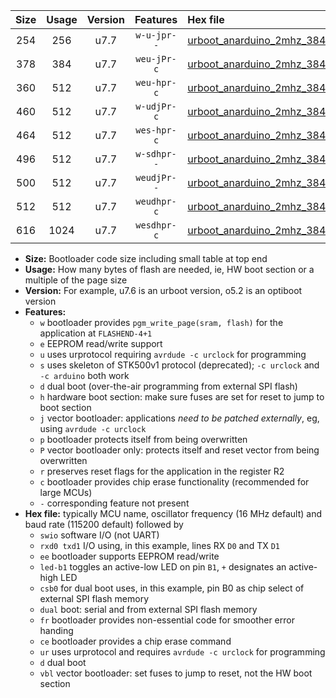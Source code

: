 |Size|Usage|Version|Features|Hex file|
|:-:|:-:|:-:|:-:|:--|
|254|256|u7.7|`w-u-jpr--`|[urboot_anarduino_2mhz_38400bps_swio_rxd0_txd1_led+b1_ur_vbl.hex](https://raw.githubusercontent.com/stefanrueger/urboot.hex/main/boards/anarduino/fcpu_2mhz/38400_bps/urboot_anarduino_2mhz_38400bps_swio_rxd0_txd1_led+b1_ur_vbl.hex)|
|378|384|u7.7|`weu-jPr-c`|[urboot_anarduino_2mhz_38400bps_swio_rxd0_txd1_ee_led+b1_fr_ce_ur_vbl.hex](https://raw.githubusercontent.com/stefanrueger/urboot.hex/main/boards/anarduino/fcpu_2mhz/38400_bps/urboot_anarduino_2mhz_38400bps_swio_rxd0_txd1_ee_led+b1_fr_ce_ur_vbl.hex)|
|360|512|u7.7|`weu-hpr-c`|[urboot_anarduino_2mhz_38400bps_swio_rxd0_txd1_ee_led+b1_fr_ce_ur.hex](https://raw.githubusercontent.com/stefanrueger/urboot.hex/main/boards/anarduino/fcpu_2mhz/38400_bps/urboot_anarduino_2mhz_38400bps_swio_rxd0_txd1_ee_led+b1_fr_ce_ur.hex)|
|460|512|u7.7|`w-udjPr-c`|[urboot_anarduino_2mhz_38400bps_swio_rxd0_txd1_led+b1_csd5_dual_fr_ce_ur_vbl.hex](https://raw.githubusercontent.com/stefanrueger/urboot.hex/main/boards/anarduino/fcpu_2mhz/38400_bps/urboot_anarduino_2mhz_38400bps_swio_rxd0_txd1_led+b1_csd5_dual_fr_ce_ur_vbl.hex)|
|464|512|u7.7|`wes-hpr-c`|[urboot_anarduino_2mhz_38400bps_swio_rxd0_txd1_ee_led+b1_fr_ce.hex](https://raw.githubusercontent.com/stefanrueger/urboot.hex/main/boards/anarduino/fcpu_2mhz/38400_bps/urboot_anarduino_2mhz_38400bps_swio_rxd0_txd1_ee_led+b1_fr_ce.hex)|
|496|512|u7.7|`w-sdhpr--`|[urboot_anarduino_2mhz_38400bps_swio_rxd0_txd1_led+b1_csd5_dual.hex](https://raw.githubusercontent.com/stefanrueger/urboot.hex/main/boards/anarduino/fcpu_2mhz/38400_bps/urboot_anarduino_2mhz_38400bps_swio_rxd0_txd1_led+b1_csd5_dual.hex)|
|500|512|u7.7|`weudjPr--`|[urboot_anarduino_2mhz_38400bps_swio_rxd0_txd1_ee_led+b1_csd5_dual_fr_ur_vbl.hex](https://raw.githubusercontent.com/stefanrueger/urboot.hex/main/boards/anarduino/fcpu_2mhz/38400_bps/urboot_anarduino_2mhz_38400bps_swio_rxd0_txd1_ee_led+b1_csd5_dual_fr_ur_vbl.hex)|
|512|512|u7.7|`weudhpr-c`|[urboot_anarduino_2mhz_38400bps_swio_rxd0_txd1_ee_led+b1_csd5_dual_fr_ce_ur.hex](https://raw.githubusercontent.com/stefanrueger/urboot.hex/main/boards/anarduino/fcpu_2mhz/38400_bps/urboot_anarduino_2mhz_38400bps_swio_rxd0_txd1_ee_led+b1_csd5_dual_fr_ce_ur.hex)|
|616|1024|u7.7|`wesdhpr-c`|[urboot_anarduino_2mhz_38400bps_swio_rxd0_txd1_ee_led+b1_csd5_dual_fr_ce.hex](https://raw.githubusercontent.com/stefanrueger/urboot.hex/main/boards/anarduino/fcpu_2mhz/38400_bps/urboot_anarduino_2mhz_38400bps_swio_rxd0_txd1_ee_led+b1_csd5_dual_fr_ce.hex)|

- **Size:** Bootloader code size including small table at top end
- **Usage:** How many bytes of flash are needed, ie, HW boot section or a multiple of the page size
- **Version:** For example, u7.6 is an urboot version, o5.2 is an optiboot version
- **Features:**
  + `w` bootloader provides `pgm_write_page(sram, flash)` for the application at `FLASHEND-4+1`
  + `e` EEPROM read/write support
  + `u` uses urprotocol requiring `avrdude -c urclock` for programming
  + `s` uses skeleton of STK500v1 protocol (deprecated); `-c urclock` and `-c arduino` both work
  + `d` dual boot (over-the-air programming from external SPI flash)
  + `h` hardware boot section: make sure fuses are set for reset to jump to boot section
  + `j` vector bootloader: applications *need to be patched externally*, eg, using `avrdude -c urclock`
  + `p` bootloader protects itself from being overwritten
  + `P` vector bootloader only: protects itself and reset vector from being overwritten
  + `r` preserves reset flags for the application in the register R2
  + `c` bootloader provides chip erase functionality (recommended for large MCUs)
  + `-` corresponding feature not present
- **Hex file:** typically MCU name, oscillator frequency (16 MHz default) and baud rate (115200 default) followed by
  + `swio` software I/O (not UART)
  + `rxd0 txd1` I/O using, in this example, lines RX `D0` and TX `D1`
  + `ee` bootloader supports EEPROM read/write
  + `led-b1` toggles an active-low LED on pin `B1`, `+` designates an active-high LED
  + `csb0` for dual boot uses, in this example, pin B0 as chip select of external SPI flash memory
  + `dual` boot: serial and from external SPI flash memory
  + `fr` bootloader provides non-essential code for smoother error handing
  + `ce` bootloader provides a chip erase command
  + `ur` uses urprotocol and requires `avrdude -c urclock` for programming
  + `d` dual boot
  + `vbl` vector bootloader: set fuses to jump to reset, not the HW boot section
